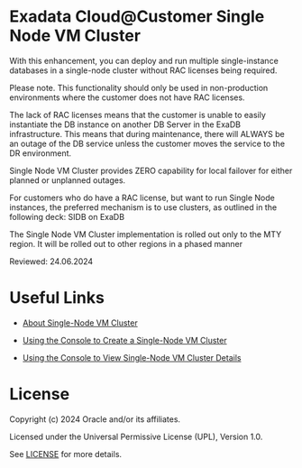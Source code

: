# Exadata Cloud@Customer Single Node VM Cluster

With this enhancement, you can deploy and run multiple single-instance databases in a single-node cluster without RAC licenses being required.

Please note. This functionality should only be used in non-production environments where the customer does not have RAC licenses.

The lack of RAC licenses means that the customer is unable to easily instantiate the DB instance on another DB Server in the ExaDB infrastructure. This means that during maintenance, there will ALWAYS be an outage of the DB service unless the customer moves the service to the DR environment. 

Single Node VM Cluster provides ZERO capability for local failover for either planned or unplanned outages.

For customers who do have a RAC license, but want to run Single Node instances, the preferred mechanism is to use clusters, as outlined in the following deck: SIDB on ExaDB

The Single Node VM Cluster implementation is rolled out only to the MTY region. It will be rolled out to other regions in a phased manner

Reviewed: 24.06.2024

# Useful Links

- [About Single-Node VM Cluster](https://docs.oracle.com/en-us/iaas/exadata/doc/ecc-manage-vm-clusters.html#GUID-F528AA9C-2130-4E15-B8DE-DF65FD580789)

- [Using the Console to Create a Single-Node VM Cluster](https://docs.oracle.com/en-us/iaas/exadata/doc/ecc-manage-vm-clusters.html#GUID-6F475E61-176B-481D-92B9-5FD93326C7AA)

- [Using the Console to View Single-Node VM Cluster Details](https://docs.oracle.com/en-us/iaas/exadata/doc/ecc-manage-vm-clusters.html#GUID-CEDD32D1-3309-4ED3-BB28-335348CDE790)


# License

Copyright (c) 2024 Oracle and/or its affiliates.

Licensed under the Universal Permissive License (UPL), Version 1.0.

See [LICENSE](https://github.com/oracle-devrel/technology-engineering/blob/main/LICENSE) for more details.
